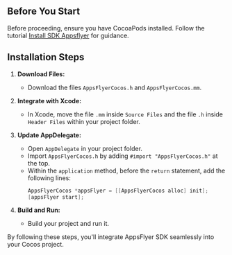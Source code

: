 
## Before You Start

Before proceeding, ensure you have CocoaPods installed. Follow the tutorial [Install SDK Appsflyer](https://dev.appsflyer.com/hc/docs/install-ios-sdk) for guidance.

## Installation Steps

1. **Download Files:**
   - Download the files `AppsFlyerCocos.h` and `AppsFlyerCocos.mm`.

2. **Integrate with Xcode:**
   - In Xcode, move the file `.mm` inside `Source Files` and the file `.h` inside `Header Files` within your project folder.

3. **Update AppDelegate:**
   - Open `AppDelegate` in your project folder.
   - Import `AppsFlyerCocos.h` by adding `#import "AppsFlyerCocos.h"` at the top.
   - Within the `application` method, before the `return` statement, add the following lines:
     ```objective-c
     AppsFlyerCocos *appsFlyer = [[AppsFlyerCocos alloc] init];
     [appsFlyer start];
     ```

4. **Build and Run:**
   - Build your project and run it.

By following these steps, you'll integrate AppsFlyer SDK seamlessly into your Cocos project.

